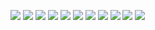 ![](../imgs/28821651733920_.pic_hd.jpg)
![](../imgs/29431655360699_.pic.jpg)
![](../imgs/29021652795606_.pic.jpg)
![](../imgs/29031652795612_.pic.jpg)
![](../imgs/29411655360686_.pic.jpg)
![](../imgs/29391655360676_.pic.jpg)
![](../imgs/29421655360692_.pic.jpg)
![](../imgs/29011652795602_.pic.jpg)
![](../imgs/29001652795590_.pic.jpg)
![](../imgs/29401655360681_.pic.jpg)
![](../imgs/28821651733920_.pic.jpg)

